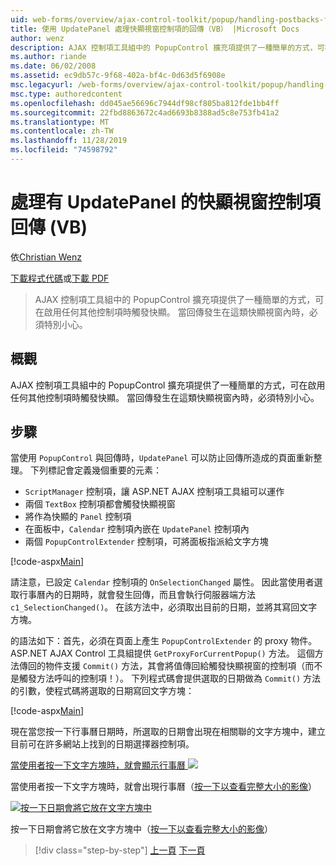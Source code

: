 ```yaml
---
uid: web-forms/overview/ajax-control-toolkit/popup/handling-postbacks-from-a-popup-control-with-an-updatepanel-vb
title: 使用 UpdatePanel 處理快顯視窗控制項的回傳（VB） |Microsoft Docs
author: wenz
description: AJAX 控制項工具組中的 PopupControl 擴充項提供了一種簡單的方式，可在啟用任何其他控制項時觸發快顯。 必須特別小心 。
ms.author: riande
ms.date: 06/02/2008
ms.assetid: ec9db57c-9f68-402a-bf4c-0d63d5f6908e
msc.legacyurl: /web-forms/overview/ajax-control-toolkit/popup/handling-postbacks-from-a-popup-control-with-an-updatepanel-vb
msc.type: authoredcontent
ms.openlocfilehash: dd045ae56696c7944df98cf805ba812fde1bb4ff
ms.sourcegitcommit: 22fbd8863672c4ad6693b8388ad5c8e753fb41a2
ms.translationtype: MT
ms.contentlocale: zh-TW
ms.lasthandoff: 11/28/2019
ms.locfileid: "74598792"
---
```

# <a name="handling-postbacks-from-a-popup-control-with-an-updatepanel-vb"></a>處理有 UpdatePanel 的快顯視窗控制項回傳 (VB)

依[Christian Wenz](https://github.com/wenz)

[下載程式代碼](https://download.microsoft.com/download/9/3/f/93f8daea-bebd-4821-833b-95205389c7d0/PopupControl2.vb.zip)或[下載 PDF](https://download.microsoft.com/download/2/d/c/2dc10e34-6983-41d4-9c08-f78f5387d32b/popupcontrol2VB.pdf)

> AJAX 控制項工具組中的 PopupControl 擴充項提供了一種簡單的方式，可在啟用任何其他控制項時觸發快顯。 當回傳發生在這類快顯視窗內時，必須特別小心。

## <a name="overview"></a>概觀

AJAX 控制項工具組中的 PopupControl 擴充項提供了一種簡單的方式，可在啟用任何其他控制項時觸發快顯。 當回傳發生在這類快顯視窗內時，必須特別小心。

## <a name="steps"></a>步驟

當使用 `PopupControl` 與回傳時，`UpdatePanel` 可以防止回傳所造成的頁面重新整理。 下列標記會定義幾個重要的元素：

- `ScriptManager` 控制項，讓 ASP.NET AJAX 控制項工具組可以運作
- 兩個 `TextBox` 控制項都會觸發快顯視窗
- 將作為快顯的 `Panel` 控制項
- 在面板中，`Calendar` 控制項內嵌在 `UpdatePanel` 控制項內
- 兩個 `PopupControlExtender` 控制項，可將面板指派給文字方塊

[!code-aspx[Main](handling-postbacks-from-a-popup-control-with-an-updatepanel-vb/samples/sample1.aspx)]

請注意，已設定 `Calendar` 控制項的 `OnSelectionChanged` 屬性。 因此當使用者選取行事曆內的日期時，就會發生回傳，而且會執行伺服器端方法 `c1_SelectionChanged()`。 在該方法中，必須取出目前的日期，並將其寫回文字方塊。

的語法如下：首先，必須在頁面上產生 `PopupControlExtender` 的 proxy 物件。 ASP.NET AJAX Control 工具組提供 `GetProxyForCurrentPopup()` 方法。 這個方法傳回的物件支援 `Commit()` 方法，其會將值傳回給觸發快顯視窗的控制項（而不是觸發方法呼叫的控制項！）。 下列程式碼會提供選取的日期做為 `Commit()` 方法的引數，使程式碼將選取的日期寫回文字方塊：

[!code-aspx[Main](handling-postbacks-from-a-popup-control-with-an-updatepanel-vb/samples/sample2.aspx)]

現在當您按一下行事曆日期時，所選取的日期會出現在相關聯的文字方塊中，建立目前可在許多網站上找到的日期選擇器控制項。

[當使用者按一下文字方塊時，就會顯示行事曆 ![](handling-postbacks-from-a-popup-control-with-an-updatepanel-vb/_static/image2.png)](handling-postbacks-from-a-popup-control-with-an-updatepanel-vb/_static/image1.png)

當使用者按一下文字方塊時，就會出現行事曆（[按一下以查看完整大小的影像](handling-postbacks-from-a-popup-control-with-an-updatepanel-vb/_static/image3.png)）

[![按一下日期會將它放在文字方塊中](handling-postbacks-from-a-popup-control-with-an-updatepanel-vb/_static/image5.png)](handling-postbacks-from-a-popup-control-with-an-updatepanel-vb/_static/image4.png)

按一下日期會將它放在文字方塊中（[按一下以查看完整大小的影像](handling-postbacks-from-a-popup-control-with-an-updatepanel-vb/_static/image6.png)）

> [!div class="step-by-step"]
> [上一頁](using-multiple-popup-controls-vb.md)
> [下一頁](handling-postbacks-from-a-popup-control-without-an-updatepanel-vb.md)
